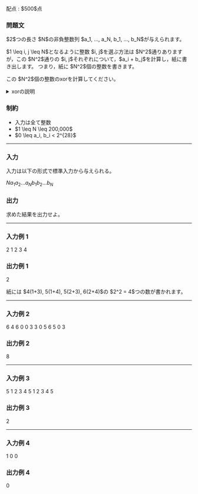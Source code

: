 
<div>

<span>

<span>

<p>
配点 : $500$点
</p>

<div>

<section>

### **問題文**

<p>
$2$つの長さ $N$の非負整数列 $a_1, ..., a_N, b_1, ..., b_N$が与えられます。
</p>

<p>
$1 \leq i, j \leq N$となるように整数 $i, j$を選ぶ方法は $N^2$通りありますが，この $N^2$通りの $i, j$それぞれについて，$a_i + b_j$を計算し，紙に書き出します。
つまり，紙に $N^2$個の整数を書きます。
</p>

<p>
この $N^2$個の整数のxorを計算してください。
</p>

<p>

</p>

<details>

<summary>
xorの説明
</summary>

<p>

</p>

<p>
整数 $c_1, c_2, ..., c_m$のxor $X$は，以下のように定義されます。
</p>

<ul>

<li>
$X$を $2$進数表記したときの $2^k$($0 \leq k$, $k$は整数)の位の値は，$c_1, c_2, ...c_m$のうち，$2$進数表記したときの $2^k$の位の値が $1$となるものの個数が奇数個ならば $1$，偶数個ならば $0$となります
</li>

</ul>

<p>
例えば，$3$と $5$のxorの値は，$3$の $2$進数表記が $011$，$5$の $2$進数表記が $101$のため，$2$進数表記が $110$の $6$となります。
</p>

<p>

</p>

</details>

<p>

</p>

</section>

</div>

<div>

<section>

### **制約**

<ul>

<li>
入力は全て整数
</li>

<li>
$1 \leq N \leq 200,000$
</li>

<li>
$0 \leq a_i, b_i < 2^{28}$
</li>

</ul>

</section>

</div>

---

<div>

<div>

<section>

### **入力**

<p>
入力は以下の形式で標準入力から与えられる。
</p>

<div>

$N$$a_1$$a_2$$...$$a_N$$b_1$$b_2$$...$$b_N$
</div>

</section>

</div>

<div>

<section>

### **出力**

<p>
求めた結果を出力せよ。
</p>

</section>

</div>

</div>

---

<div>

<section>

### **入力例 1**

<div>

2
1 2
3 4

</div>

</section>

</div>

<div>

<section>

### **出力例 1**

<div>

2

</div>

<p>
紙には $4(1+3), 5(1+4), 5(2+3), 6(2+4)$の $2^2 = 4$つの数が書かれます。
</p>

</section>

</div>

---

<div>

<section>

### **入力例 2**

<div>

6
4 6 0 0 3 3
0 5 6 5 0 3

</div>

</section>

</div>

<div>

<section>

### **出力例 2**

<div>

8

</div>

</section>

</div>

---

<div>

<section>

### **入力例 3**

<div>

5
1 2 3 4 5
1 2 3 4 5

</div>

</section>

</div>

<div>

<section>

### **出力例 3**

<div>

2

</div>

</section>

</div>

---

<div>

<section>

### **入力例 4**

<div>

1
0
0

</div>

</section>

</div>

<div>

<section>

### **出力例 4**

<div>

0

</div>

</section>

</div>

</span>

</span>

</div>
